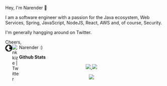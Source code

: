 Hey, I'm Narender 👋

 I am a software engineer with a passion for the Java ecosystem, Web Services, Spring, JavaScript, NodeJS, React, AWS and, of course, Security. 

 I'm generally hangging around on Twitter.

 Cheers,  
 Narender :)
[<img align="left" alt="https://narender.is-a.dev" width="22px" src="https://raw.githubusercontent.com/iconic/open-iconic/master/svg/globe.svg" />][website]
[<img align="left" alt="nkkize | Twitter" width="22px" src="https://cdn.jsdelivr.net/npm/simple-icons@v3/icons/twitter.svg" />][twitter]
</br>

**Github Stats**  
<p align="center">
<a href="https://github.com/nkkize">
  <img height="180em" src="https://github-readme-stats-eight-theta.vercel.app/api?username=nkkize&show_icons=true&theme=algolia&include_all_commits=true&count_private=true"/>
  <img height="180em" src="https://github-readme-stats-eight-theta.vercel.app/api/top-langs/?username=nkkize&layout=compact&langs_count=8&theme=algolia"/>
</a>
</p>

<p align="center">
 <a href="https://github.com/nkkize">
   <img src="https://github-readme-streak-stats.herokuapp.com/?user=nkkize&theme=algolia"/>
 </a>
</p>

[Narender Kumar]: https://narender.is-a.dev
[website]: https://narender.is-a.dev
[linkedin]: https://www.linkedin.com/in/nkkize/
[twitter]: https://twitter.com/nkkize
